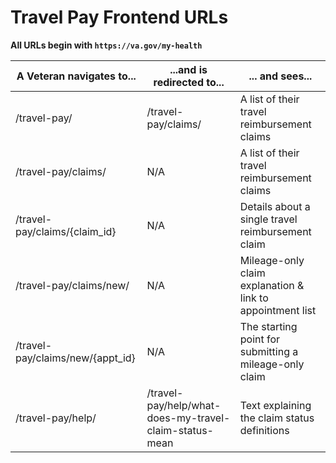 # Travel Pay Frontend URLs

**All URLs begin with `https://va.gov/my-health`**

|A Veteran navigates to...|...and is redirected to...|... and sees...|
|-|-|-|
|/travel-pay/|/travel-pay/claims/|A list of their travel reimbursement claims|
|/travel-pay/claims/|N/A|A list of their travel reimbursement claims|
|/travel-pay/claims/{claim_id}|N/A|Details about a single travel reimbursement claim|
|/travel-pay/claims/new/|N/A|Mileage-only claim explanation & link to appointment list|
|/travel-pay/claims/new/{appt_id}|N/A|The starting point for submitting a mileage-only claim|
|/travel-pay/help/|/travel-pay/help/what-does-my-travel-claim-status-mean|Text explaining the claim status definitions|
